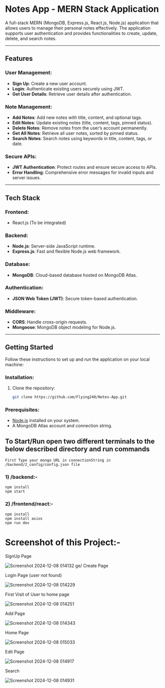 # **Notes App - MERN Stack Application**

A full-stack MERN (MongoDB, Express.js, React.js, Node.js) application that allows users to manage their personal notes effectively. The application supports user authentication and provides functionalities to create, update, delete, and search notes.

---

## **Features**

### User Management:
- **Sign Up**: Create a new user account.
- **Login**: Authenticate existing users securely using JWT.
- **Get User Details**: Retrieve user details after authentication.

### Note Management:
- **Add Notes**: Add new notes with title, content, and optional tags.
- **Edit Notes**: Update existing notes (title, content, tags, pinned status).
- **Delete Notes**: Remove notes from the user’s account permanently.
- **Get All Notes**: Retrieve all user notes, sorted by pinned status.
- **Search Notes**: Search notes using keywords in title, content, tags, or date.

### Secure APIs:
- **JWT Authentication**: Protect routes and ensure secure access to APIs.
- **Error Handling**: Comprehensive error messages for invalid inputs and server issues.

---

## **Tech Stack**

### Frontend:
- React.js (To be integrated)

### Backend:
- **Node.js**: Server-side JavaScript runtime.
- **Express.js**: Fast and flexible Node.js web framework.

### Database:
- **MongoDB**: Cloud-based database hosted on MongoDB Atlas.

### Authentication:
- **JSON Web Token (JWT)**: Secure token-based authentication.

### Middleware:
- **CORS**: Handle cross-origin requests.
- **Mongoose**: MongoDB object modeling for Node.js.

---

## **Getting Started**

Follow these instructions to set up and run the application on your local machine:

### Installation:
1. Clone the repository:
   ```bash
   git clone https://github.com/Flying240/Notes-App.git
   
### Prerequisites:
- [Node.js](https://nodejs.org/) installed on your system.
- A MongoDB Atlas account and connection string.

## To Start/Run open two different terminals to the below described directory and run commands 

    First Type your mongo URL in connectionString in /backend/2_config/config.json file
    
### 1) /backend:-   
    npm install
    npm start
    
### 2) /frontend/react:-
    npm install
    npm install axios
    npm run dev

# Screenshot of this Project:- 

SignUp Page

![Screenshot 2024-12-08 014132](https://github.com/user-attachments/assets/3390cc4d-1e37-4ed9-96a0-e8179c5ccdbb)
ge/ Create Page

Login Page (user not found)

![Screenshot 2024-12-08 014229](https://github.com/user-attachments/assets/055500f3-82d4-499f-8453-35f630d8a73e)

First Visit of User to home page

![Screenshot 2024-12-08 014251](https://github.com/user-attachments/assets/b6d6a633-ec5c-45d6-865a-954110e9bd7e)

Add Page

![Screenshot 2024-12-08 014343](https://github.com/user-attachments/assets/5768cb6a-84d4-42b2-a71f-e0aa0c3f174d)

Home Page

![Screenshot 2024-12-08 015033](https://github.com/user-attachments/assets/6f775f84-f0f0-4589-ac0b-b2a5fae0ab08)

Edit Page

![Screenshot 2024-12-08 014917](https://github.com/user-attachments/assets/2463ed3e-1fcd-4fd0-826f-8a5b6cf67c9b)

Search 

![Screenshot 2024-12-08 014931](https://github.com/user-attachments/assets/775bcf0e-7a30-4f2d-9a9b-a4e5a40743e7)
